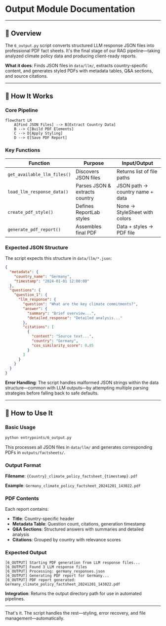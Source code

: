 # Output Module Documentation

---

## 📘 Overview

The `6_output.py` script converts structured LLM response JSON files into professional PDF fact sheets. It's the final stage of our RAG pipeline—taking analyzed climate policy data and producing client-ready reports.

**What it does**: Finds JSON files in `data/llm/`, extracts country-specific content, and generates styled PDFs with metadata tables, Q&A sections, and source citations.

---

## 🔁 How It Works

### Core Pipeline

```mermaid
flowchart LR
    A[Find JSON Files] --> B[Extract Country Data]
    B --> C[Build PDF Elements]
    C --> D[Apply Styling]
    D --> E[Save PDF Report]
```

### Key Functions

| Function | Purpose | Input/Output |
|----------|---------|--------------|
| `get_available_llm_files()` | Discovers JSON files | Returns list of file paths |
| `load_llm_response_data()` | Parses JSON & extracts country | JSON path → country name + data |
| `create_pdf_style()` | Defines ReportLab styles | None → StyleSheet with colors |
| `generate_pdf_report()` | Assembles final PDF | Data + styles → PDF file |

### Expected JSON Structure

The script expects this structure in `data/llm/*.json`:

```json
{
  "metadata": {
    "country_name": "Germany",
    "timestamp": "2024-01-01 12:00:00"
  },
  "questions": {
    "question_1": {
      "llm_response": {
        "question": "What are the key climate commitments?",
        "answer": {
          "summary": "Brief overview...",
          "detailed_response": "Detailed analysis..."
        },
        "citations": [
          {
            "content": "Source text...",
            "country": "Germany",
            "cos_similarity_score": 0.85
          }
        ]
      }
    }
  }
}
```

**Error Handling**: The script handles malformed JSON strings within the data structure—common with LLM outputs—by attempting multiple parsing strategies before falling back to safe defaults.

---

## 🚀 How to Use It

### Basic Usage

```bash
python entrypoints/6_output.py
```

This processes all JSON files in `data/llm/` and generates corresponding PDFs in `outputs/factsheets/`.

### Output Format

**Filename**: `{Country}_climate_policy_factsheet_{timestamp}.pdf`

**Example**: `Germany_climate_policy_factsheet_20241201_143022.pdf`

### PDF Contents

Each report contains:
- **Title**: Country-specific header
- **Metadata Table**: Question count, citations, generation timestamp  
- **Q&A Sections**: Structured answers with summaries and detailed analysis
- **Citations**: Grouped by country with relevance scores

### Expected Output

```
[6_OUTPUT] Starting PDF generation from LLM response files...
[6_OUTPUT] Found 3 LLM response files
[6_OUTPUT] Processing: germany_responses.json
[6_OUTPUT] Generating PDF report for Germany...
[6_OUTPUT] PDF report generated: Germany_climate_policy_factsheet_20241201_143022.pdf
```

**Integration**: Returns the output directory path for use in automated pipelines.

---

That's it. The script handles the rest—styling, error recovery, and file management—automatically. 